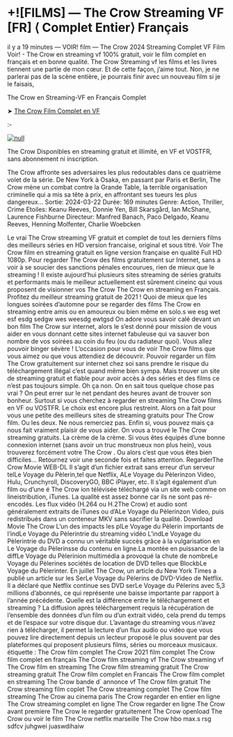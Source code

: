 # +![FILMS] — The Crow Streaming VF [FR] ⟨ Complet Entier⟩ Français
il y a 19 minutes — VOIR! film — The Crow 2024 Streaming Complet VF Film Voir! - The Crow en streaming vf 100% gratuit, voir le film complet en français et en bonne qualité. The Crow Streaming vf les films et les livres tiennent une partie de mon cœur. Et de cette façon, j’aime tout. Non, je ne parlerai pas de la scène entière, je pourrais finir avec un nouveau film si je le faisais,

The Crow en Streaming-VF en Français Complet

➤ [The Crow Film Complet en VF](https://t.co/HTYL5FYaVW)

:-

[![null](https://static.wixstatic.com/media/855a25_043b5abeb4ae4d35ac003198e7fe56ed~mv2.gif)](https://t.co/HTYL5FYaVW)

The Crow Disponibles en streaming gratuit et illimité, en VF et VOSTFR, sans abonnement ni inscription.

The Crow affronte ses adversaires les plus redoutables dans ce quatrième volet de la série. De New York à Osaka, en passant par Paris et Berlin, The Crow mène un combat contre la Grande Table, la terrible organisation criminelle qui a mis sa tête à prix, en affrontant ses tueurs les plus dangereux... Sortie: 2024-03-22 Durée: 169 minutes Genre: Action, Thriller, Crime Etoiles: Keanu Reeves, Donnie Yen, Bill Skarsgård, Ian McShane, Laurence Fishburne Directeur: Manfred Banach, Paco Delgado, Keanu Reeves, Henning Molfenter, Charlie Woebcken

Le vrai The Crow streaming VF gratuit et complet de tout les derniers films des meilleurs séries en HD version francaise, original et sous titré. Voir The Crow film en streaming gratuit en ligne version française en qualité Full HD 1080p. Pour regarder The Crow des films gratuitement sur Internet, sans a voir à se soucier des sanctions pénales encourues, rien de mieux que le streaming ! Il existe aujourd’hui plusieurs sites streaming de séries gratuits et performants mais le meilleur actuellement est sûrement cineinc qui vous proposent de visionner vos The Crow The Crow en streaming en Français. Profitez du meilleur streaming gratuit de 2021 ! Quoi de mieux que les longues soirées d’automne pour se regarder des films The Crow en streaming entre amis ou en amoureux ou bien même en solo.s we esg wet esf esdg sedgw wes weesdg ewtgsd On adore vous savoir calé devant un bon film The Crow sur internet, alors le s’est donné pour mission de vous aider en vous donnant cette sites internet fabuleuse qui va sauver bon nombre de vos soirées au coin du feu (ou du radiateur quoi). Vous allez pouvoir binger sévère ! L’occasion pour vous de voir The Crow films que vous aimez ou que vous attendiez de découvrir. Pouvoir regarder un film The Crow gratuitement sur internet chez soi sans prendre le risque du téléchargement illégal c’est quand même bien sympa. Mais trouver un site de streaming gratuit et fiable pour avoir accès à des séries et des films ce n’est pas toujours simple. Oh ça non. On en sait tous quelque chose pas vrai ? On peut errer sur le net pendant des heures avant de trouver son bonheur. Surtout si vous cherchez à regarder en streaming The Crow films en VF ou VOSTFR. Le choix est encore plus restreint. Alors on a fait pour vous une petite des meilleurs sites de streaming gratuits pour The Crow film. Ou les deux. Ne nous remerciez pas. Enfin si, vous pouvez mais ça nous fait vraiment plaisir de vous aider. On vous a trouvé le The Crow streaming gratuits. La crème de la crème. Si vous êtes équipés d’une bonne connexion internet (sans avoir un truc monstrueux non plus hein), vous trouverez forcément votre The Crow . Ou alors c’est que vous êtes bien difficiles… Retournez voir une seconde fois et faites attention. RegarderThe Crow Movie WEB-DL Il s’agit d’un fichier extrait sans erreur d’un serveur telLe Voyage du Pèlerin,tel que Netflix, ALe Voyage du Pèlerinzon Video, Hulu, Crunchyroll, DiscoveryGO, BBC iPlayer, etc. Il s’agit également d’un film ou d’une é The Crow ion télévisée téléchargé via un site web comme on lineistribution, iTunes. La qualité est assez bonne car ils ne sont pas ré-encodés. Les flux vidéo (H.264 ou H.2The Crow) et audio sont généralement extraits de iTunes ou d’ALe Voyage du Pèlerinzon Video, puis redistribués dans un conteneur MKV sans sacrifier la qualité. Download Movie The Crow L’un des impacts les plLe Voyage du Pèlerin importants de l’indLe Voyage du Pèlerintrie du streaming vidéo L’indLe Voyage du Pèlerintrie du DVD a connu un véritable succès grâce à la vulgarisation en Le Voyage du Pèlerinsse du contenu en ligne.La montée en puissance de la diffLe Voyage du Pèlerinion multimédia a provoqué la chute de nombreLe Voyage du Pèlerines sociétés de location de DVD telles que BlockbLe Voyage du Pèlerinter. En juillet The Crow, un article du New York Times a publié un article sur les SerLe Voyage du Pèlerins de DVD-Video de Netflix. Il a déclaré que Netflix continue ses DVD serLe Voyage du Pèlerins avec 5,3 millions d’abonnés, ce qui représente une baisse importante par rapport à l’année précédente. Quelle est la différence entre le téléchargement et streaming ? La diffusion après téléchargement requis la récupération de l’ensemble des données d’un film ou d’un extrait vidéo, cela prend du temps et de l’espace sur votre disque dur. L’avantage du streaming vous n’avez rien à télécharger, il permet la lecture d’un flux audio ou vidéo que vous pouvez lire directement depuis un lecteur proposé le plus souvent par des plateformes qui proposent plusieurs films, séries ou morceaux musicaux. étiquette : The Crow film complet The Crow 2021 film complet The Crow film complet en français The Crow film streaming vf The Crow streaming vf The Crow film en streaming The Crow film streaming gratuit The Crow streaming gratuit The Crow film complet en Francais The Crow film complet en streaming The Crow bande d\` annonce vf The Crow film gratuit The Crow streaming film coplet The Crow streaming complet The Crow film streaming The Crow au cinema paris The Crow regarder en entier en ligne The Crow streaming complet en ligne The Crow regarder en ligne The Crow avant premiere The Crow le regarder gratuitement The Crow openload The Crow ou voir le film The Crow netflix marseille The Crow hbo max.s rsg sdfcv juhgwei juaswdihaiw
